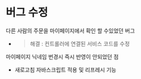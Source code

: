 # 버그 수정
다른 사람의 주문을 마이페이지에서 확인 할 수있었던 버그
- > 해결 : 컨트롤러에 연결된 서비스 코드를 수정

마이페이지 닉네임 번경시 즉시 반영이 안되었던 점
- 새로고침 자바스크립트 적용 및 리프레시 기능